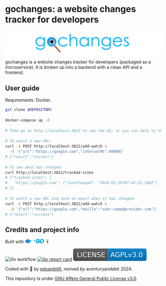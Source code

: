# gochanges: a website changes tracker for developers

![gochanges logo](images/gochanges.png)

gochanges is a website changes tracker for developers (packaged as a microservice). It is broken up into a backend with a clean API and a frontend.

## User guide

Requirements: Docker.

```bash
git clone $REPOSITORY

docker-compose up -d

# Then go to http://localhost:3822 to see the UI; or you can talk to the server using http:

# To watch a new URL:
curl -X POST http://localhost:3822/add-watch \
  -d '{"url":"https://google.com","intervalMs":60000}'
# {"result":"success"}

# To see what has changed:
curl http://localhost:3822/tracked-sites 
# {"tracked-sites": [
#   "https://google.com": {"lastChanged": "2024-03-29T07:41:51.296Z"} 
# ]}

# To watch a new URL and send an email when it has changed:
curl -X POST http://localhost:3822/add-watch \
  -d '{"url":"https://google.com","mailTo":"user.name@provider.com"}'
# {"result":"success"}
```

## Credits and project info

Built with <img src="images/docker-logo.png" style="height:1em"/>
<img src="images/golang-logo.png" style="height:1em"/>
<img src="images/mongodb-logo.png" style="height:1em"/>

![Go workflow](https://github.com/edoardottt/gochanges/workflows/Go/badge.svg) [![Go report card](https://goreportcard.com/badge/github.com/edoardottt/gochanges)](https://goreportcard.com/report/github.com/edoardottt/gochanges) ![license AGPLv3.0](images/licenseBadge.svg)

Coded with 💙 by [edoardottt](https://edoardoottavianelli.it), revived by acenturyandabit 2024.

This repository is under [GNU Affero General Public License v3.0](https://github.com/edoardottt/gochanges/blob/master/LICENSE).